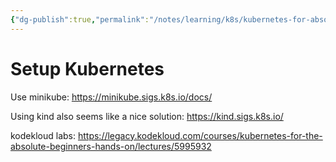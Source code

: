 ```yaml
---
{"dg-publish":true,"permalink":"/notes/learning/k8s/kubernetes-for-absolute-beginners/02-setup-kubernetes/","dgHomeLink":true,"dgPassFrontmatter":false}
---
```


# Setup Kubernetes

Use minikube: <https://minikube.sigs.k8s.io/docs/>

Using kind also seems like a nice solution: <https://kind.sigs.k8s.io/>

kodekloud labs: <https://legacy.kodekloud.com/courses/kubernetes-for-the-absolute-beginners-hands-on/lectures/5995932>